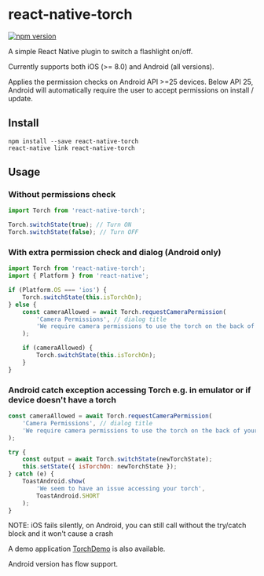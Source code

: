 # react-native-torch

[![npm version](https://badge.fury.io/js/react-native-torch.svg)](http://badge.fury.io/js/react-native-torch)

A simple React Native plugin to switch a flashlight on/off.

Currently supports both iOS (>= 8.0) and Android (all versions).

Applies the permission checks on Android API >=25 devices. Below API 25, Android will automatically require the user to accept permissions on install / update.

## Install

```shell
npm install --save react-native-torch
react-native link react-native-torch
```

## Usage

### Without permissions check

```js
import Torch from 'react-native-torch';

Torch.switchState(true); // Turn ON
Torch.switchState(false); // Turn OFF
```

### With extra permission check and dialog (Android only)

```js
import Torch from 'react-native-torch';
import { Platform } from 'react-native';

if (Platform.OS === 'ios') {
	Torch.switchState(this.isTorchOn);
} else {
	const cameraAllowed = await Torch.requestCameraPermission(
		'Camera Permissions', // dialog title
		'We require camera permissions to use the torch on the back of your phone.' // dialog body
	);

	if (cameraAllowed) {
		Torch.switchState(this.isTorchOn);
	}
}
```

### Android catch exception accessing Torch e.g. in emulator or if device doesn't have a torch

```js
const cameraAllowed = await Torch.requestCameraPermission(
	'Camera Permissions', // dialog title
	'We require camera permissions to use the torch on the back of your phone.' // dialog body
);

try {
	const output = await Torch.switchState(newTorchState);
	this.setState({ isTorchOn: newTorchState });
} catch (e) {
	ToastAndroid.show(
		'We seem to have an issue accessing your torch',
		ToastAndroid.SHORT
	);
}
```

NOTE:
iOS fails silently, on Android, you can still call without the try/catch block and it won't cause a crash

A demo application [TorchDemo](https://github.com/ludo/TorchDemo) is also
available.

Android version has flow support.
